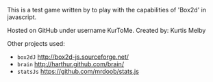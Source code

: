 This is a test game written by to play with
the capabilities of 'Box2d' in javascript.

Hosted on GitHub under username KurToMe.
Created by: Kurtis Melby

Other projects used:

* `box2dJ` http://box2d-js.sourceforge.net/
* `brain` http://harthur.github.com/brain/
* `statsJs` https://github.com/mrdoob/stats.js 
